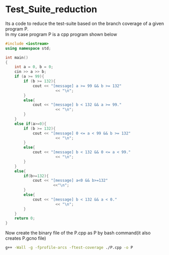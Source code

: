 # Test_Suite_reduction
Its a code to reduce the test-suite based on the branch coverage of a given program P.\
In my case program P is a cpp program shown below
```cpp
#include <iostream>
using namespace std;

int main()
{
    int a = 0, b = 0;
    cin >> a >> b;
    if (a >= 99){
        if (b >= 132){
            cout << "[message] a >= 99 && b >= 132"
                      << "\n";
        }
        else{
            cout << "[message] b < 132 && a >= 99."
                      << "\n";
        }
    }
    else if(a>=0){
        if (b >= 132){
            cout << "[message] 0 <= a < 99 && b >= 132"
                      << "\n";
        }
        else{
            cout << "[message] b < 132 && 0 <= a < 99."
                      << "\n";
        }
    }
    else{
        if(b>=132){
            cout << "[message] a<0 && b>=132"
                     <<"\n";
        }
        else{
            cout << "[message] b < 132 && a < 0."
                      << "\n";
        }
    }
    return 0;
}
```
Now create the binary file of the P.cpp as P by bash command(it also creates P.gcno file)
```bash
g++ -Wall -g -fprofile-arcs -ftest-coverage ./P.cpp -o P
```
